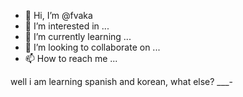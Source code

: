- 👋 Hi, I’m @fvaka
- 👀 I’m interested in ...
- 🌱 I’m currently learning ...
- 💞️ I’m looking to collaborate on ...
- 📫 How to reach me ...

well i am learning spanish and korean, what else? ___-
<!---
fvaka/fvaka is a ✨ special ✨ repository because its `README.md` (this file) appears on your GitHub profile.
You can click the Preview link to take a look at your changes.
--->
